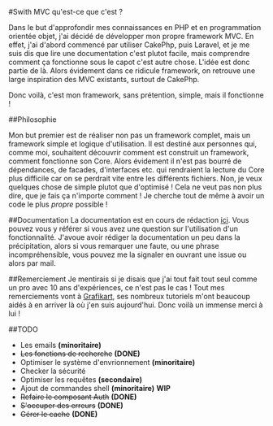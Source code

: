 #Swith MVC qu'est-ce que c'est ?

Dans le but d'approfondir mes connaissances en PHP et en programmation orientée objet, j'ai décidé de développer mon propre framework MVC.
En effet, j'ai d'abord commencé par utiliser CakePhp, puis Laravel, et je me suis dis que lire une documentation c'est plutot facile, mais comprendre comment ça fonctionne sous le capot c'est autre chose. L'idée est donc partie de là. Alors évidement dans ce ridicule framework, on retrouve une large inspiration des MVC existants, surtout de CakePhp. 

Donc voilà, c'est mon framework, sans prétention, simple, mais il fonctionne ! 

##Philosophie 

Mon but premier est de réaliser non pas un framework complet, mais un framework simple et logique d'utilisation. Il est destiné aux personnes qui, comme moi, souhaitent découvrir comment est construit un framework, comment fonctionne son Core. Alors évidement il n'est pas bourré de dépendances, de facades, d'interfaces etc. qui rendraient la lecture du Core plus difficile car on se perdrait vite entre les différents fichiers. Non, je veux quelques chose de simple plutot que d'optimisé ! Cela ne veut pas non plus dire, que je fais ça n'importe comment ! Je cherche tout de même à avoir un code le plus *propre* possible !

##Documentation 
La documentation est en cours de rédaction [ici](https://mvc.swith.fr). Vous pouvez vous y référer si vous avez une question sur l'utilisation d'un fonctionnalité. J'avoue avoir rédiger la documentation un peu dans la précipitation, alors si vous remarquer une faute, ou une phrase incompréhensible, vous pouvez me la signaler en ouvrant une issue ou alors par mail.

##Remerciement
Je mentirais si je disais que j'ai tout fait tout seul comme un pro avec 10 ans d'expériences, ce n'est pas le cas ! Tout mes remerciements vont à [Grafikart](http://www.grafikart.fr), ses nombreux tutoriels m'ont beaucoup aidés à en arriver là où j'en suis aujourd'hui. Donc voilà un immense merci à lui !

##TODO
- Les emails **(minoritaire)**
- ~~Les fonctions de recherche~~ **(DONE)**
- Optimiser le système d'envrionnement **(minoritaire)**
- Checker la sécurité 
- Optimiser les requêtes **(secondaire)**
- Ajout de commandes shell **(minoritaire)** **WIP**
- ~~Refaire le composant Auth~~ **(DONE)**
- ~~S'occuper des erreurs~~ **(DONE)**
- ~~Gérer le cache~~ **(DONE)**